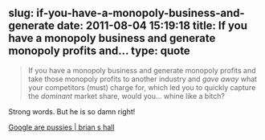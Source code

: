 slug: if-you-have-a-monopoly-business-and-generate
date: 2011-08-04 15:19:18
title: If you have a monopoly business and generate monopoly profits and...
type: quote
---

> If you have a monopoly business and generate monopoly profits and take those monopoly profits to another industry and *gave away* what your competitors (must) charge for, which led you to quickly capture the *dominant* market share, would you… whine like a bitch?

Strong words. But he is so damn right!

 [Google are pussies | brian s hall](http://brianshall.com/content/google-are-pussies)
